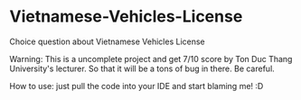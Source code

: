 # Vietnamese-Vehicles-License
Choice question about Vietnamese Vehicles License

Warning: This is a uncomplete project and get 7/10 score by Ton Duc Thang University's lecturer. So that it will be a tons of bug in there. Be careful.

How to use: just pull the code into your IDE and start blaming me! :D
